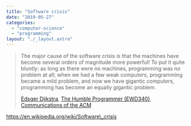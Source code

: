 ```yaml
---
title: "Software crisis"
date: "2019-05-27"
categories: 
  - "computer-science"
  - "programming"
layout: "./_layout.astro"
---
```


> The major cause of the software crisis is that the machines have become several orders of magnitude more powerful! To put it quite bluntly: as long as there were no machines, programming was no problem at all; when we had a few weak computers, programming became a mild problem, and now we have gigantic computers, programming has become an equally gigantic problem.
>
> [Edsger Dijkstra](https://en.wikipedia.org/wiki/Edsger_Dijkstra), [The Humble Programmer (EWD340)](https://en.wikipedia.org/wiki/Edsger_Dijkstra#Writings_by_E.W._Dijkstra), [Communications of the ACM](https://en.wikipedia.org/wiki/Communications_of_the_ACM)

https://en.wikipedia.org/wiki/Software\_crisis
